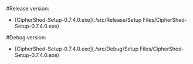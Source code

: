 #Release version:
* [CipherShed-Setup-0.7.4.0.exe](./src/Release/Setup Files/CipherShed-Setup-0.7.4.0.exe)

#Debug version:
* [CipherShed-Setup-0.7.4.0.exe](./src/Debug/Setup Files/CipherShed-Setup-0.7.4.0.exe)


